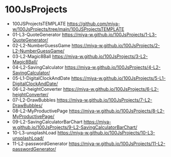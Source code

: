 # 100JsProjects

- 100JSProjectsTEMPLATE https://github.com/miya-w/100JsProjects/tree/main/100JSProjectsTEMPLATE
- 01-L3-QuoteGenerator https://miya-w.github.io/100JsProjects/1-L3-QuoteGenerator/
- 02-L2-NumberGuessGame https://miya-w.github.io/100JsProjects/2-L2-NumberGuessGame/
- 03-L2-Magic8Ball https://miya-w.github.io/100JsProjects/3-L2-Magic8Ball/
- 04-L2-SavingCalculator https://miya-w.github.io/100JsProjects/4-L2-SavingCalculator/
- 05-L1-DigitalClockAndDate https://miya-w.github.io/100JsProjects/5-L1-DigitalClockAndDate/
- 06-L2-heightConverter  https://miya-w.github.io/100JsProjects/6-L2-heightConverter/
- 07-L2-DrawBubbles  https://miya-w.github.io/100JsProjects/7-L2-DrawBubbles/
- 08-L2-MyProductivePage  https://miya-w.github.io/100JsProjects/8-L2-MyProductivePage/
- 09-L2-SavingCalculatorBarChart https://miya-w.github.io/100JsProjects/9-L2-SavingCalculatorBarChart/
- 10-L3-unsplashLoad https://miya-w.github.io/100JsProjects/10-L3-unsplashLoad/ 
- 11-L2-passwordGenerator https://miya-w.github.io/100JsProjects/11-L2-passwordGenerator/



